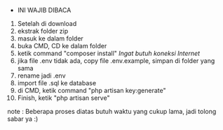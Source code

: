 * INI WAJIB DIBACA 

1. Setelah di download
2. ekstrak folder zip
3. masuk ke dalam folder
4. buka CMD, CD ke dalam folder
5. ketik command "composer install" *Ingat butuh koneksi Internet*
6. jika file .env tidak ada, copy file .env.example, simpan di folder yang sama
7. rename jadi .env
8. import file .sql ke database 
8. di CMD, ketik command "php artisan key:generate"
9. Finish, ketik "php artisan serve"

note : Beberapa proses diatas butuh waktu yang cukup lama, jadi tolong sabar ya :)
